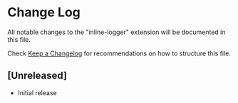 # Change Log

All notable changes to the "inline-logger" extension will be documented in this file.

Check [Keep a Changelog](http://keepachangelog.com/) for recommendations on how to structure this file.

## [Unreleased]

- Initial release